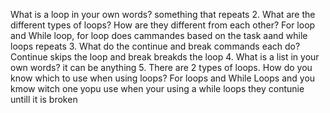 What is a loop in your own words? something that repeats 
2. What are the different types of loops? How are they different from each other?  For loop and While loop, for loop does cammandes based on the task aand while loops repeats 
3. What do the continue and break commands each do? Continue skips the loop and break breakds the loop
4. What is a list in your own words? it can be anything
5. There are 2 types of loops. How do you know which to use when using loops?  For loops and While Loops and you kmow witch one yopu use when your using a while loops they contunie untill it is broken
